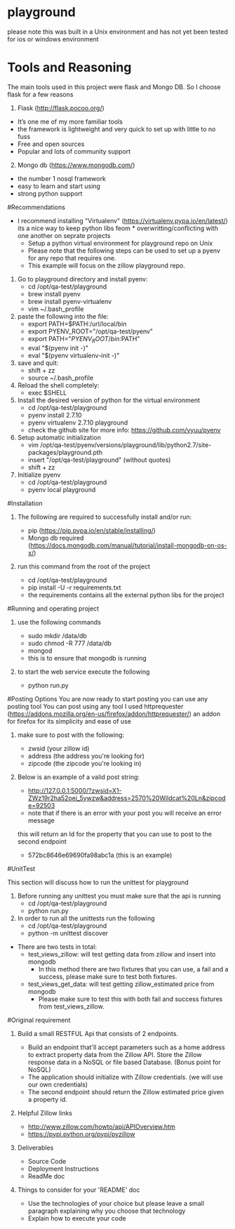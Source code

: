 # playground
please note this was built in a Unix environment and has not yet been tested for ios or windows environment
# Tools and Reasoning
  The main tools used in this project were flask and Mongo DB.
  So I choose flask for a few reasons
 
1. Flask (http://flask.pocoo.org/)
  * It’s one me of my more familiar tools  
  * the framework is lightweight and very quick to set up with little to no fuss
  * Free and open sources
  * Popular and lots of community support
2. Mongo db (https://www.mongodb.com/)  
  * the number 1 nosql framework
  * easy to learn and start using
  * strong python support


#Recommendations
- I recommend installing "Virtualenv" (https://virtualenv.pypa.io/en/latest/) its a nice way to keep python libs feom         * overwritting/conflicting with one another on seprate projects
    * Setup a python virtual environment for playground repo on Unix
    * Please note that the following steps can be used to set up a pyenv for any repo that requires one.
    * This example will focus on the zillow playground repo.
1. Go to playground directory and install pyenv:
    * cd /opt/qa-test/playground
    * brew install pyenv
    * brew install pyenv-virtualenv
    * vim ~/.bash_profile
2. paste the following into the file:
    * export PATH=$PATH:/url/local/bin
    * export PYENV_ROOT="/opt/qa-test/pyenv"
    * export PATH="$PYENV_ROOT/bin:$PATH"
    * eval "$(pyenv init -)"
    * eval "$(pyenv virtualenv-init -)"
3.  save and quit:
    * shift + zz
    * source ~/.bash_profile
4. Reload the shell completely:
    * exec $SHELL
5. Install the desired version of python for the virtual environment
    * cd /opt/qa-test/playground
    * pyenv install 2.7.10
    * pyenv virtualenv 2.7.10 playground
    * check the github site for more info: https://github.com/yyuu/pyenv
6. Setup automatic initialization
    * vim /opt/qa-test/pyenv/versions/playground/lib/python2.7/site-packages/playground.pth
    * insert "/opt/qa-test/playground"  (without quotes)
    * shift + zz
7. Initialize pyenv
    * cd /opt/qa-test/playground
    * pyenv local playground

#Installation
1. The following are required to successfully install and/or run:
    * pip (https://pip.pypa.io/en/stable/installing/)
    * Mongo db required (https://docs.mongodb.com/manual/tutorial/install-mongodb-on-os-x/)

2. run this command from the root of the project
    * cd /opt/qa-test/playground
    * pip install -U -r requirements.txt
    * the requirements contains all the external python libs for the project

#Running and operating project
1. use the following commands
    * sudo mkdir /data/db
    * sudo chmod -R 777 /data/db
    * mongod
    * this is to ensure that mongodb is running

2. to start the web service execute the following
    * python run.py

#Posting Options
You are now ready to start posting you can use any posting tool
You can post using any tool I used httprequester (https://addons.mozilla.org/en-us/firefox/addon/httprequester/) an addon for firefox for its simplicity and ease of use

1. make sure to post with the following:
    * zwsid (your zillow id)
    * address (the address you're looking for)
    * zipcode (the zipcode you're looking in)

2. Below is an example of a valid post string:
    * http://127.0.0.1:5000/?zwsid=X1-ZWz19r2ha52oej_5ywzw&address=2570%20Wildcat%20Ln&zipcode=92503
    * note that if there is an error with your post you will receive an error message

    this will return an Id for the property that you can use to post to the second endpoint
    * 572bc8646e69690fa98abc1a (this is an example)



#UnitTest

This section will discuss how to run the unittest for playground

1. Before running any unittest you must make sure that the api is running
    * cd /opt/qa-test/playground
    * python run.py
2. In order to run all the unittests run the following
    * cd /opt/qa-test/playground
    * python -m unittest discover
- There are two tests in total:
    * test_views_zillow: will test getting data from zillow and insert into mongodb
        * In this method there are two fixtures that you can use, a fail and a success, please make sure to test both fixtures.
    * test_views_get_data: will test getting zillow_estimated price from mongodb
        * Please make sure to test this with both fail and success fixtures from test_views_zillow.


#Original requirement

1. Build a small RESTFUL Api that consists of 2 endpoints.
    * Build an endpoint that'll accept parameters such as a home address to extract property data from the Zillow API. Store the Zillow response data in a NoSQL or file based Database. (Bonus point for NoSQL)
    * The application should initialize with Zillow credentials. (we will use our own credentials)
    * The second endpoint should return the Zillow estimated price given a property id.

2. Helpful Zillow links
    * http://www.zillow.com/howto/api/APIOverview.htm
    * https://pypi.python.org/pypi/pyzillow
3. Deliverables
    * Source Code
    * Deployment Instructions
    * ReadMe doc
4. Things to consider for your 'README' doc
    * Use the technologies of your choice but please leave a small paragraph explaining why you choose that technology
    * Explain how to execute your code


